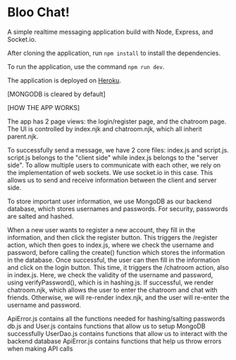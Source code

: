 # Bloo Chat!

A simple realtime messaging application build with Node, Express, and Socket.io.

After cloning the application, run `npm install` to install the dependencies. 

To run the application, use the command `npm run dev`.

The application is deployed on [Heroku](https://bloochat-tshi13.herokuapp.com/).


[MONGODB is cleared by default]

[HOW THE APP WORKS]

The app has 2 page views: the login/register page, and the chatroom page.
The UI is controlled by index.njk and chatroom.njk, which all inherit parent.njk.

To successfully send a message, we have 2 core files: index.js and script.js.
script.js belongs to the "client side" while index.js belongs to the "server side".
To allow multiple users to communicate with each other, we rely on the implementation 
of web sockets. We use socket.io in this case. This allows us to send and receive information
between the client and server side.

To store important user information, we use MongoDB as our backend database, which stores usernames
and passwords. For security, passwords are salted and hashed. 

When a new user wants to register a new account, they fill in the information, and then click the 
register button. This triggers the /register action, which then goes to index.js, where we check the 
username and password, before calling the create() function which stores the information in the database.
Once successful, the user can then fill in the information and click on the login button. This time, it 
triggers the /chatroom action, also in index.js. Here, we check the validity of the username and password,
using verifyPassword(), which is in hashing.js. If successful, we render chatroom.njk, which allows the user
to enter the chatroom and chat with friends. Otherwise, we will re-render index.njk, and the user will re-enter
the username and password. 

ApiError.js contains all the functions needed for hashing/salting passwords
db.js  and User.js contains functions that allow us to setup MongoDB successfully
UserDao.js contains functions that allow us to interact with the backend database
ApiError.js contains functions that help us throw errors when making API calls



